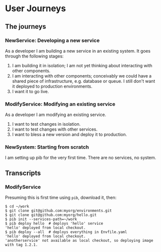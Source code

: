 # User Journeys

## The journeys

### NewService: Developing a new service

As a developer I am building a new service in an existing system.
It goes through the following stages:

1. I am building it in isolation; I am not yet thinking about interacting with other components.
2. I am interacting with other components; conceivably we could have a shared piece of infrastructure, e.g. database or queue.
   I still don't want it deployed to production environments.
3. I want it to go live.

### ModifyService: Modifying an existing service

As a developer I am modifying an existing service.

1. I want to test changes in isolation.
2. I want to test changes with other services.
3. I want to bless a new version and deploy it to production.

### NewSystem: Starting from scratch

I am setting up pib for the very first time.
There are no services, no system.

## Transcripts

### ModifyService

Presuming this is first time using `pib`, download it, then:

```console
$ cd ~/work
$ git clone git@github.com:myorg/environments.git
$ git clone git@github.com:myorg/hello.git
$ pib init --services-path=~/work
$ pib deploy hello  # deploys 'hello' service
'hello' deployed from local checkout.
$ pib deploy --all  # deploys everything in Envfile.yaml
'hello' deployed from local checkout.
'anotherservice' not available as local checkout, so deploying image with tag 1.2.1.
```
